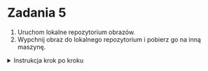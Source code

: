 # Zadania 5

1. Uruchom lokalne repozytorium obrazów.
2. Wypchnij obraz do lokalnego repozytorium i pobierz go na inną maszynę.

<details>
    <summary>Instrukcja krok po kroku</summary>

1. **Uruchomienie lokalnego repozytorium:**

   ```bash
   docker run -d -p 5000:5000 --name registry registry:2
   ```

2. **Zbudowanie obrazu i oznaczenie go:**

   ```bash
   docker build -t localhost:5000/my-nginx .
   ```

3. **Wypchnięcie obrazu do lokalnego repozytorium:**

   ```bash
   docker push localhost:5000/my-nginx
   ```

4. **Usunięcie obrazu z maszyny:**

   - Na innej maszynie wykonaj polecenie:

     ```bash
     docker image rm localhost:5000/my-nginx
     ```

5. **Ponowne pobranie obrazu z lokalnego repozytorium:**

   - Na innej maszynie wykonaj polecenie:

     ```bash
     docker pull localhost:5000/my-nginx
     ```

</details>